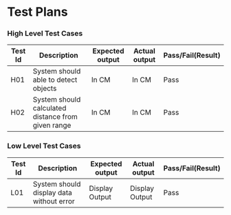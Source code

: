 # **Test Plans**
### High Level Test Cases
| Test Id | Description | Expected output | Actual output | Pass/Fail(Result) |
|------|------|------|------|------|
|H01|System should able to detect objects|In CM|In CM|Pass|
|H02|System should calculated distance from given range |In CM|In CM|Pass|

### Low Level Test Cases
| Test Id | Description | Expected output | Actual output | Pass/Fail(Result) |
|------|------|------|------|------|
|L01|System should display data without error|Display Output|Display Output|Pass|
